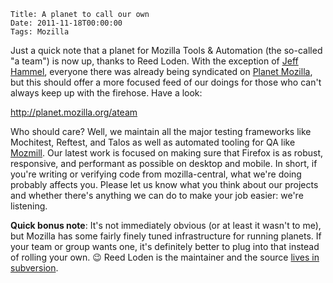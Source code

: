     Title: A planet to call our own
    Date: 2011-11-18T00:00:00
    Tags: Mozilla

Just a quick note that a planet for Mozilla Tools &#038; Automation (the so-called "a team") is now up, thanks to Reed Loden. With the exception of [Jeff Hammel][1], everyone there was already being syndicated on [Planet Mozilla][2], but this should offer a more focused feed of our doings for those who can't always keep up with the firehose. Have a look:

<http://planet.mozilla.org/ateam>

Who should care? Well, we maintain all the major testing frameworks like Mochitest, Reftest, and Talos as well as automated tooling for QA like [Mozmill][3]. Our latest work is focused on making sure that Firefox is as robust, responsive, and performant as possible on desktop and mobile. In short, if you're writing or verifying code from mozilla-central, what we're doing probably affects you. Please let us know what you think about our projects and whether there's anything we can do to make your job easier: we're listening.

**Quick bonus note**: It's not immediately obvious (or at least it wasn't to me), but Mozilla has some fairly finely tuned infrastructure for running planets. If your team or group wants one, it's definitely better to plug into that instead of rolling your own. 😉 Reed Loden is the maintainer and the source [lives in subversion][4].

[1]: http://k0s.org/mozilla/blog
[2]: http://planet.mozilla.org
[3]: https://developer.mozilla.org/en/Mozmill
[4]: http://viewvc.svn.mozilla.org/vc/projects/planet/

